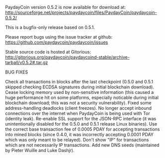 PaydayCoin version 0.5.2 is now available for download at:
http://sourceforge.net/projects/paydaycoin/files/PaydayCoin/paydaycoin-0.5.2/

This is a bugfix-only release based on 0.5.1.

Please report bugs using the issue tracker at github:
https://github.com/paydaycoin/paydaycoin/issues

Stable source code is hosted at Gitorious:
http://gitorious.org/paydaycoin/paydaycoind-stable/archive-tarball/v0.5.2#.tar.gz

BUG FIXES

Check all transactions in blocks after the last checkpoint (0.5.0 and 0.5.1 skipped checking ECDSA signatures during initial blockchain download).
Cease locking memory used by non-sensitive information (this caused a huge performance hit on some platforms, especially noticable during initial blockchain download; this was
not a security vulnerability).
Fixed some address-handling deadlocks (client freezes).
No longer accept inbound connections over the internet when PaydayCoin is being used with Tor (identity leak).
Re-enable SSL support for the JSON-RPC interface (it was unintentionally disabled for the 0.5.0 and 0.5.1 release Linux binaries).
Use the correct base transaction fee of 0.0005 PDAY for accepting transactions into mined blocks (since 0.4.0, it was incorrectly accepting 0.0001 PDAY which was only meant to be relayed).
Don't show "IP" for transactions which are not necessarily IP transactions.
Add new DNS seeds (maintained by Pieter Wuille and Luke Dashjr).
